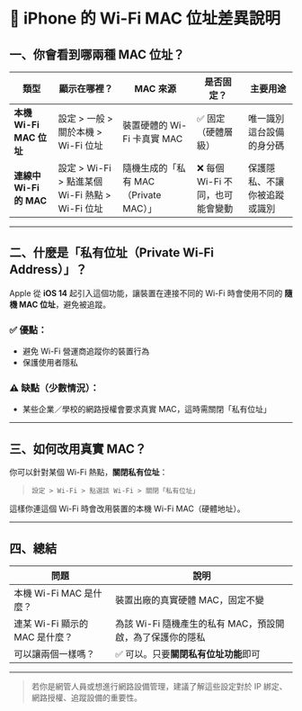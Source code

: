 # 📱 iPhone 的 Wi-Fi MAC 位址差異說明

## 一、你會看到哪兩種 MAC 位址？

| 類型                     | 顯示在哪裡？                                      | MAC 來源                            | 是否固定？              | 主要用途                         |
|--------------------------|--------------------------------------------------|-------------------------------------|-------------------------|----------------------------------|
| **本機 Wi-Fi MAC 位址** | 設定 > 一般 > 關於本機 > Wi-Fi 位址               | 裝置硬體的 Wi-Fi 卡真實 MAC         | ✅ 固定（硬體層級）     | 唯一識別這台設備的身分碼         |
| **連線中 Wi-Fi 的 MAC** | 設定 > Wi-Fi > 點進某個 Wi-Fi 熱點 > Wi-Fi 位址 | 隨機生成的「私有 MAC（Private MAC）」| ❌ 每個 Wi-Fi 不同，也可能會變動 | 保護隱私、不讓你被追蹤或識別 |

---

## 二、什麼是「私有位址（Private Wi-Fi Address）」？

Apple 從 **iOS 14** 起引入這個功能，讓裝置在連接不同的 Wi-Fi 時會使用不同的 **隨機 MAC 位址**，避免被追蹤。

### ✅ 優點：
- 避免 Wi-Fi 營運商追蹤你的裝置行為
- 保護使用者隱私

### ⚠️ 缺點（少數情況）：
- 某些企業／學校的網路授權會要求真實 MAC，這時需關閉「私有位址」

---

## 三、如何改用真實 MAC？

你可以針對某個 Wi-Fi 熱點，**關閉私有位址**：

> `設定 > Wi-Fi > 點選該 Wi-Fi > 關閉「私有位址」`

這樣你連這個 Wi-Fi 時會改用裝置的本機 Wi-Fi MAC（硬體地址）。

---

## 四、總結

| 問題                  | 說明 |
|-----------------------|------|
| 本機 Wi-Fi MAC 是什麼？ | 裝置出廠的真實硬體 MAC，固定不變 |
| 連某 Wi-Fi 顯示的 MAC 是什麼？ | 為該 Wi-Fi 隨機產生的私有 MAC，預設開啟，為了保護你的隱私 |
| 可以讓兩個一樣嗎？ | ✅ 可以。只要**關閉私有位址功能**即可 |

---

> 若你是網管人員或想進行網路設備管理，建議了解這些設定對於 IP 綁定、網路授權、追蹤設備的重要性。
